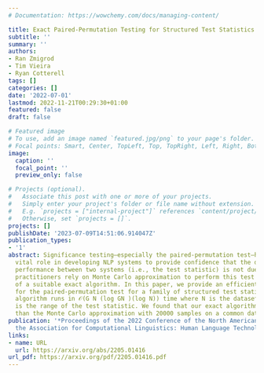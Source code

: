 ```yaml
---
# Documentation: https://wowchemy.com/docs/managing-content/

title: Exact Paired-Permutation Testing for Structured Test Statistics
subtitle: ''
summary: ''
authors:
- Ran Zmigrod
- Tim Vieira
- Ryan Cotterell
tags: []
categories: []
date: '2022-07-01'
lastmod: 2022-11-21T00:29:30+01:00
featured: false
draft: false

# Featured image
# To use, add an image named `featured.jpg/png` to your page's folder.
# Focal points: Smart, Center, TopLeft, Top, TopRight, Left, Right, BottomLeft, Bottom, BottomRight.
image:
  caption: ''
  focal_point: ''
  preview_only: false

# Projects (optional).
#   Associate this post with one or more of your projects.
#   Simply enter your project's folder or file name without extension.
#   E.g. `projects = ["internal-project"]` references `content/project/deep-learning/index.md`.
#   Otherwise, set `projects = []`.
projects: []
publishDate: '2023-07-09T14:51:06.914047Z'
publication_types:
- '1'
abstract: Significance testing—especially the paired-permutation test—has played a
  vital role in developing NLP systems to provide confidence that the difference in
  performance between two systems (i.e., the test statistic) is not due to luck. However,
  practitioners rely on Monte Carlo approximation to perform this test due to a lack
  of a suitable exact algorithm. In this paper, we provide an efficient exact algorithm
  for the paired-permutation test for a family of structured test statistics. Our
  algorithm runs in 𝒪(G N (log GN )(log N)) time where N is the dataset size and G
  is the range of the test statistic. We found that our exact algorithm was 10x faster
  than the Monte Carlo approximation with 20000 samples on a common dataset
publication: '*Proceedings of the 2022 Conference of the North American Chapter of
  the Association for Computational Linguistics: Human Language Technologies*'
links:
- name: URL
  url: https://arxiv.org/abs/2205.01416
url_pdf: https://arxiv.org/pdf/2205.01416.pdf
---
```

